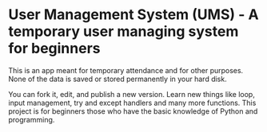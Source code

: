 # User Management System (UMS) - A temporary user managing system for beginners
This is an app meant for temporary attendance and for other purposes. None of the data is saved or stored permanently in your hard disk.

You can fork it, edit, and publish a new version. Learn new things like loop, input management, try and except handlers and many more functions. This project is for beginners those who have the basic knowledge of Python and programming.
